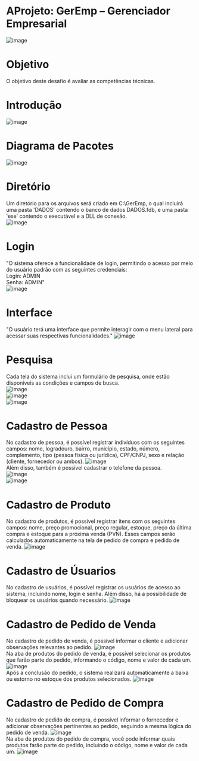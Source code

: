 AProjeto: GerEmp – Gerenciador Empresarial
===================
![image](https://github.com/lucasdefreitasroberto/GerEmp-Gerenciador-Empresarial/assets/68399974/d95826f7-4d05-4145-8a27-b64c4a2809d2)

# Objetivo
O objetivo deste desafio é avaliar as competências técnicas.

# Introdução
![image](https://github.com/lucasdefreitasroberto/GerEmp-Gerenciador-Empresarial/assets/68399974/8be63be9-a255-4c2e-99d4-d4649d218179)

#  Diagrama de Pacotes
![image](https://github.com/lucasdefreitasroberto/GerEmp-Gerenciador-Empresarial/assets/68399974/edeff5f5-b310-425c-992b-5a98eafe8771)

#  Diretório
Um diretório para os arquivos será criado em C:\GerEmp, o qual incluirá uma pasta 'DADOS' contendo o banco de dados DADOS.fdb, e uma pasta 'exe' contendo o executável e a DLL de conexão.
<br>![image](https://github.com/lucasdefreitasroberto/GerEmp-Gerenciador-Empresarial/assets/68399974/c1e8415e-e149-4db3-b4ae-07dff799600e)


#  Login
"O sistema oferece a funcionalidade de login, permitindo o acesso por meio do usuário padrão com as seguintes credenciais:
<br>
Login: ADMIN
<br>
Senha: ADMIN"
<br>
![image](https://github.com/lucasdefreitasroberto/GerEmp-Gerenciador-Empresarial/assets/68399974/4add352e-9962-4df8-a263-e560dcf90a17)


#  Interface
"O usuário terá uma interface que permite interagir com o menu lateral para acessar suas respectivas funcionalidades."
![image](https://github.com/lucasdefreitasroberto/GerEmp-Gerenciador-Empresarial/assets/68399974/a316c805-0dc4-4729-a188-51a0a6f20a5e)


#  Pesquisa
Cada tela do sistema inclui um formulário de pesquisa, onde estão disponíveis as condições e campos de busca.
<br>
![image](https://github.com/lucasdefreitasroberto/GerEmp-Gerenciador-Empresarial/assets/68399974/c2bcf1db-b177-4f39-a51a-3235cc09a17c)
<br>
![image](https://github.com/lucasdefreitasroberto/GerEmp-Gerenciador-Empresarial/assets/68399974/7d487192-4f1c-4b87-824e-f1159d80cd64)
<br>
![image](https://github.com/lucasdefreitasroberto/GerEmp-Gerenciador-Empresarial/assets/68399974/9052248d-374e-46e0-9011-9466c0e18531)
<br>

#  Cadastro de Pessoa
No cadastro de pessoa, é possível registrar indivíduos com os seguintes campos: nome, logradouro, bairro, município, estado, número, complemento, tipo (pessoa física ou jurídica), CPF/CNPJ, sexo e relação (cliente, fornecedor ou ambos).
![image](https://github.com/lucasdefreitasroberto/GerEmp-Gerenciador-Empresarial/assets/68399974/e6ad9b78-657e-478f-9e5b-0afe41e15f36)
<br>
Além disso, também é possível cadastrar o telefone da pessoa.
<br>
![image](https://github.com/lucasdefreitasroberto/GerEmp-Gerenciador-Empresarial/assets/68399974/69558e05-6b0c-4a8f-9c1b-360ef8e90ead)
<br>
![image](https://github.com/lucasdefreitasroberto/GerEmp-Gerenciador-Empresarial/assets/68399974/b14b8386-b6c0-4091-b852-c47d2ce0fe4f)


#  Cadastro de Produto
No cadastro de produtos, é possível registrar itens com os seguintes campos: nome, preço promocional, preço regular, estoque, preço da última compra e estoque para a próxima venda (PVN). Esses campos serão calculados automaticamente na tela de pedido de compra e pedido de venda.
![image](https://github.com/lucasdefreitasroberto/GerEmp-Gerenciador-Empresarial/assets/68399974/669eb0da-dbc8-4367-8946-1de0266da0cb)

#  Cadastro de Úsuarios
No cadastro de usuários, é possível registrar os usuários de acesso ao sistema, incluindo nome, login e senha. Além disso, há a possibilidade de bloquear os usuários quando necessário.
![image](https://github.com/lucasdefreitasroberto/GerEmp-Gerenciador-Empresarial/assets/68399974/dc06bd30-c975-4ea7-ae71-2c04e65616ad)

#  Cadastro de Pedido de Venda
No cadastro de pedido de venda, é possível informar o cliente e adicionar observações relevantes ao pedido.
![image](https://github.com/lucasdefreitasroberto/GerEmp-Gerenciador-Empresarial/assets/68399974/3a79ffb5-a8ff-4d54-94ad-11231f46fc71)
<br>
Na aba de produtos do pedido de venda, é possível selecionar os produtos que farão parte do pedido, informando o código, nome e valor de cada um. 
![image](https://github.com/lucasdefreitasroberto/GerEmp-Gerenciador-Empresarial/assets/68399974/4e390332-e7c7-436c-816a-78bdd9364058)
<br>
Após a conclusão do pedido, o sistema realizará automaticamente a baixa ou estorno no estoque dos produtos selecionados.
![image](https://github.com/lucasdefreitasroberto/GerEmp-Gerenciador-Empresarial/assets/68399974/a0d0ee7c-d799-4588-af24-4c0b53bde513)

#  Cadastro de Pedido de Compra 
No cadastro de pedido de compra, é possível informar o fornecedor e adicionar observações pertinentes ao pedido, seguindo a mesma lógica do pedido de venda.
![image](https://github.com/lucasdefreitasroberto/GerEmp-Gerenciador-Empresarial/assets/68399974/b0cf8ed1-12a4-4ff6-880e-acbc9e4f0a98)
<br>
Na aba de produtos do pedido de compra, você pode informar quais produtos farão parte do pedido, incluindo o código, nome e valor de cada um.
![image](https://github.com/lucasdefreitasroberto/GerEmp-Gerenciador-Empresarial/assets/68399974/34cd61ec-74e6-4b4f-b325-c48e7bb791c8)



